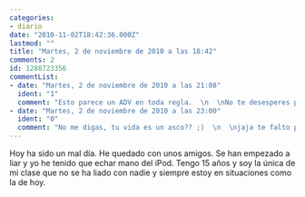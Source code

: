 ```yaml
---
categories:
- diario
date: "2010-11-02T18:42:36.000Z"
lastmod: ""
title: "Martes, 2 de noviembre de 2010 a las 18:42"
comments: 2
id: 1288723356
commentList:
- date: "Martes, 2 de noviembre de 2010 a las 21:08"
  ident: "1"
  comment: "Esto parece un ADV en toda regla.  \n  \nNo te desesperes por ser una zorra promiscua."
- date: "Martes, 2 de noviembre de 2010 a las 23:00"
  ident: "0"
  comment: "No me digas, tu vida es un asco?? ;)  \n  \njaja te falto poner ADV al final"
---
```


Hoy ha sido un mal día. He quedado con unos amigos. Se han empezado a liar y yo he tenido que echar mano del iPod. Tengo 15 años y soy la única de mi clase que no se ha liado con nadie y siempre  estoy en situaciones como la de hoy.